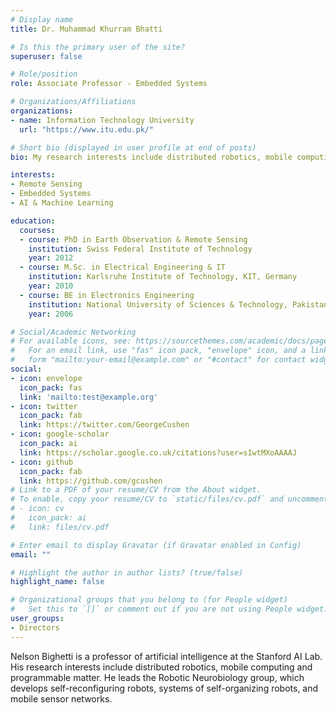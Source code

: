 ```yaml
---
# Display name
title: Dr. Muhammad Khurram Bhatti

# Is this the primary user of the site?
superuser: false

# Role/position
role: Associate Professor - Embedded Systems

# Organizations/Affiliations
organizations:
- name: Information Technology University
  url: "https://www.itu.edu.pk/"

# Short bio (displayed in user profile at end of posts)
bio: My research interests include distributed robotics, mobile computing and programmable matter.

interests:
- Remote Sensing
- Embedded Systems
- AI & Machine Learning

education:
  courses:
  - course: PhD in Earth Observation & Remote Sensing
    institution: Swiss Federal Institute of Technology
    year: 2012
  - course: M.Sc. in Electrical Engineering & IT
    institution: Karlsruhe Institute of Technology, KIT, Germany
    year: 2010
  - course: BE in Electronics Engineering
    institution: National University of Sciences & Technology, Pakistan
    year: 2006

# Social/Academic Networking
# For available icons, see: https://sourcethemes.com/academic/docs/page-builder/#icons
#   For an email link, use "fas" icon pack, "envelope" icon, and a link in the
#   form "mailto:your-email@example.com" or "#contact" for contact widget.
social:
- icon: envelope
  icon_pack: fas
  link: 'mailto:test@example.org'
- icon: twitter
  icon_pack: fab
  link: https://twitter.com/GeorgeCushen
- icon: google-scholar
  icon_pack: ai
  link: https://scholar.google.co.uk/citations?user=sIwtMXoAAAAJ
- icon: github
  icon_pack: fab
  link: https://github.com/gcushen
# Link to a PDF of your resume/CV from the About widget.
# To enable, copy your resume/CV to `static/files/cv.pdf` and uncomment the lines below.
# - icon: cv
#   icon_pack: ai
#   link: files/cv.pdf

# Enter email to display Gravatar (if Gravatar enabled in Config)
email: ""

# Highlight the author in author lists? (true/false)
highlight_name: false

# Organizational groups that you belong to (for People widget)
#   Set this to `[]` or comment out if you are not using People widget.
user_groups:
- Directors
---
```


Nelson Bighetti is a professor of artificial intelligence at the Stanford AI Lab. His research interests include distributed robotics, mobile computing and programmable matter. He leads the Robotic Neurobiology group, which develops self-reconfiguring robots, systems of self-organizing robots, and mobile sensor networks.

